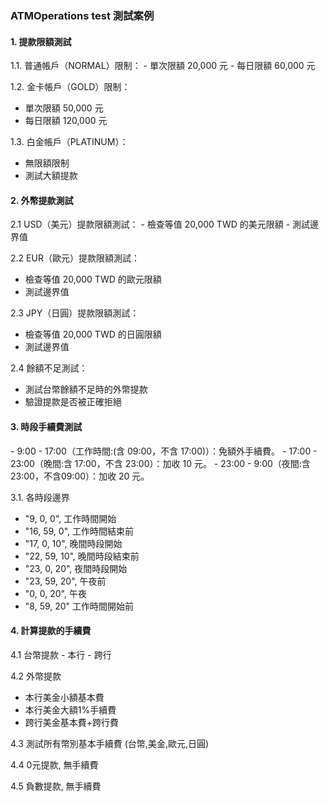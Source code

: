 <h3>ATMOperations test 測試案例</h3>

<h4>1. 提款限額測試</h4>
1.1. 普通帳戶（NORMAL）限制：
- 單次限額 20,000 元
- 每日限額 60,000 元

1.2. 金卡帳戶（GOLD）限制：
- 單次限額 50,000 元
- 每日限額 120,000 元

1.3. 白金帳戶（PLATINUM）：
- 無限額限制
- 測試大額提款

<h4>2. 外幣提款測試</h4>
2.1 USD（美元）提款限額測試：
- 檢查等值 20,000 TWD 的美元限額
- 測試邊界值

2.2 EUR（歐元）提款限額測試：
- 檢查等值 20,000 TWD 的歐元限額
- 測試邊界值

2.3 JPY（日圓）提款限額測試：
- 檢查等值 20,000 TWD 的日圓限額
- 測試邊界值

2.4 餘額不足測試：
- 測試台幣餘額不足時的外幣提款
- 驗證提款是否被正確拒絕

<h4>3. 時段手續費測試 </h4>
- 9:00 - 17:00（工作時間:(含 09:00，不含 17:00)）：免額外手續費。
- 17:00 - 23:00（晚間:含 17:00，不含 23:00）：加收 10 元。
- 23:00 - 9:00（夜間:含 23:00，不含09:00）：加收 20 元。

3.1. 各時段邊界 
- "9, 0, 0",       工作時間開始
- "16, 59, 0",     工作時間結束前
- "17, 0, 10",     晚間時段開始
- "22, 59, 10",    晚間時段結束前
- "23, 0, 20",     夜間時段開始
- "23, 59, 20",    午夜前
- "0, 0, 20",      午夜
- "8, 59, 20"      工作時間開始前

<h4>4. 計算提款的手續費</h4>
4.1 台幣提款
- 本行
- 跨行

4.2 外幣提款
- 本行美金小額基本費
- 本行美金大額1%手續費
- 跨行美金基本費+跨行費

4.3 測試所有幣別基本手續費 (台幣,美金,歐元,日圓)

4.4 0元提款, 無手續費

4.5 負數提款, 無手續費


